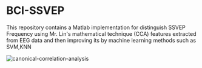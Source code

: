# BCI-SSVEP
This  repository contains a Matlab implementation for distinguish SSVEP Frequency using Mr. Lin's mathematical technique (CCA) features extracted from EEG data and then improving its by machine learning methods such as SVM,KNN





![canonical-correlation-analysis](https://github.com/thehabibimm/BCI-SSVEP/assets/123571190/71269eee-6312-4b96-8897-51876bc209a6)
